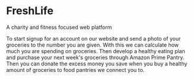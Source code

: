 # FreshLife
A charity and fitness focused web platform

To start signup for an account on our website and send a photo of your groceries to the number you are given. With this we can calculate how much you are spending on groceries. Then develop a healthy eating plan and purchase your next week's groceries through Amazon Prime Pantry. Then you can donate the excess money you save when you buy a healthy amount of groceries to food pantries we connect you to.
